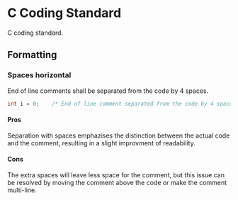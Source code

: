 # C Coding Standard

C coding standard.

## Formatting

### Spaces horizontal

End of line comments shall be separated from the code by 4 spaces.

```c
int i = 0;    /* End of line comment separated from the code by 4 spaces. */
```

#### Pros

Separation with spaces emphazises the distinction between the actual code and the comment, resulting in a slight improvment of readability.

#### Cons

The extra spaces will leave less space for the comment, but this issue can be resolved by moving the comment above the code or make the comment multi-line.
